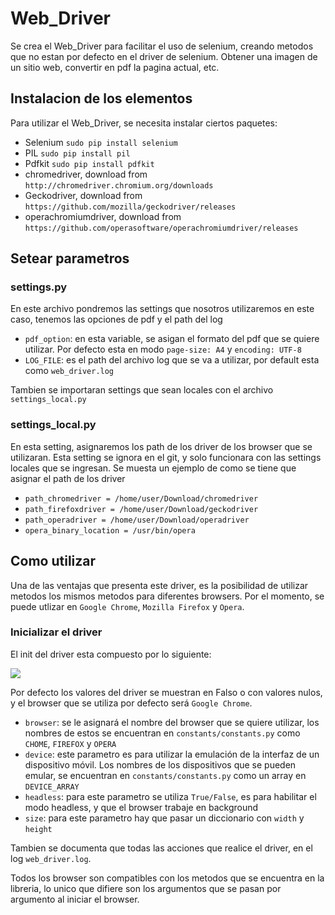 # Web_Driver


Se crea el Web_Driver para facilitar el uso de selenium, creando metodos 
que no estan por defecto en el driver de selenium. Obtener una imagen 
de un sitio web, convertir en pdf la pagina actual, etc.


## Instalacion de los elementos

Para utilizar el Web_Driver, se necesita instalar ciertos paquetes: 
- Selenium `sudo pip install selenium`
- PIL `sudo pip install pil`
- Pdfkit `sudo pip install pdfkit`
- chromedriver, download from `http://chromedriver.chromium.org/downloads` 
- Geckodriver, download from `https://github.com/mozilla/geckodriver/releases`
- operachromiumdriver, download from `https://github.com/operasoftware/operachromiumdriver/releases`

## Setear parametros

### settings.py

En este archivo pondremos las settings que nosotros utilizaremos en este caso,
tenemos las opciones de pdf y el path del log

- `pdf_option`: en esta variable, se asigan el formato del pdf que se quiere utilizar. Por 
defecto esta en modo `page-size: A4` y `encoding: UTF-8`
- `LOG_FILE`: es el path del archivo log que se va a utilizar, por default esta como 
`web_driver.log`

Tambien se importaran settings que sean locales con el archivo `settings_local.py`

### settings_local.py

En esta setting, asignaremos los path de los driver de los browser que se utilizaran.
Esta setting se ignora en el git, y solo funcionara con las settings locales que se ingresan.
Se muesta un ejemplo de como se tiene que asignar el path de los driver
- `path_chromedriver = /home/user/Download/chromedriver`
- `path_firefoxdriver = /home/user/Download/geckodriver`
- `path_operadriver = /home/user/Download/operadriver`
- `opera_binary_location = /usr/bin/opera`

## Como utilizar

Una de las ventajas que presenta este driver, es la posibilidad de utilizar metodos
los mismos metodos para diferentes browsers. Por el momento, se puede utlizar en 
`Google Chrome`, `Mozilla Firefox` y `Opera`.

### Inicializar el driver

El init del driver esta compuesto por lo siguiente:

![](driver_init.jpg)

Por defecto los valores del driver se muestran en Falso o con valores nulos, y el browser
que se utiliza por defecto será `Google Chrome`.
 - `browser`: se le asignará el nombre del browser que se quiere utilizar, los nombres de estos 
 se encuentran en `constants/constants.py` como `CHOME`, `FIREFOX` y `OPERA`
 - `device`: este parametro es para utilizar la emulación de la interfaz de un dispositivo 
 móvil. Los nombres de los dispositivos que se pueden emular, se encuentran en `constants/constants.py` como un array en `DEVICE_ARRAY`
 - `headless`: para este parametro se utiliza `True/False`, es para habilitar el modo headless,
 y que el browser trabaje en background
 - `size`: para este parametro hay que pasar un diccionario con `width` y `height`

Tambien se documenta que todas las acciones que realice el driver, 
en el log `web_driver.log`.

Todos los browser son compatibles con los metodos que se encuentra en la
libreria, lo unico que difiere son los argumentos que se pasan por
argumento al iniciar el browser.
